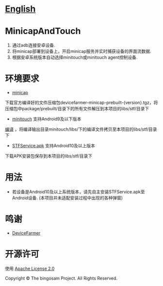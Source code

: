# [English](README.MD)

# MinicapAndTouch

1. 通过adb连接安卓设备.
2. 将minicap部署到设备上，开启minicap服务并实时捕获设备的界面流数据.
3. 根据安卓系统版本自动选择minitouch或minitouch agent控制设备. 

# 环境要求

- [minicap](https://github.com/DeviceFarmer/minicap/releases) 

下载官方编译好的文件压缩包devicefarmer-minicap-prebuilt-{version}.tgz，将压缩包中package/prebuilt/目录下的所有文件解压到本项目的libs/stf/目录下

- [minitouch](https://github.com/DeviceFarmer/minitouch) 支持Android9及以下版本

[编译](https://github.com/DeviceFarmer/minitouch#Building) ，将编译输出目录minitouch/libs/下的编译文件拷贝至本项目的libs/stf/目录下

- [STFService.apk](https://github.com/DeviceFarmer/STFService.apk/releases)  支持Android10及以上版本

下载APK安装包保存到本项目的libs/stf/目录下

# 用法
- 若设备是Android10及以上系统版本，请先自主安装STFService.apk至Android设备. (本项目并未适配安装过程中出现的各种弹窗)


# 鸣谢

- [DeviceFarmer](https://github.com/DeviceFarmer)

# 开源许可

使用 [Apache License 2.0](LICENSE)

Copyright © The bingosam Project. All Rights Reserved.